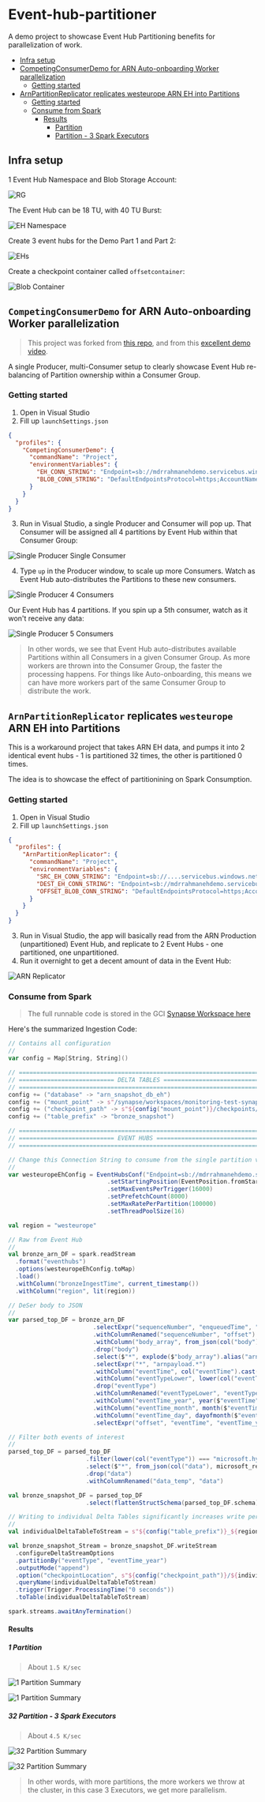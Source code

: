 # Event-hub-partitioner

A demo project to showcase Event Hub Partitioning benefits for parallelization of work.

<!-- TOC depthfrom:2 -->

- [Infra setup](#infra-setup)
- [CompetingConsumerDemo for ARN Auto-onboarding Worker parallelization](#competingconsumerdemo-for-arn-auto-onboarding-worker-parallelization)
    - [Getting started](#getting-started)
- [ArnPartitionReplicator replicates westeurope ARN EH into Partitions](#arnpartitionreplicator-replicates-westeurope-arn-eh-into-partitions)
    - [Getting started](#getting-started)
    - [Consume from Spark](#consume-from-spark)
        - [Results](#results)
            - [Partition](#partition)
            - [Partition - 3 Spark Executors](#partition---3-spark-executors)

<!-- /TOC -->

## Infra setup

1 Event Hub Namespace and Blob Storage Account:

![RG](imgs/0-infra-rg.png)

The Event Hub can be 18 TU, with 40 TU Burst:

![EH Namespace](imgs/0-eh-namespace.png)

Create 3 event hubs for the Demo Part 1 and Part 2:

![EHs](imgs/0-ehs.png)

Create a checkpoint container called `offsetcontainer`:

![Blob Container](imgs/0-blob.png)

## `CompetingConsumerDemo` for ARN Auto-onboarding Worker parallelization

> This project was forked from [this repo](https://github.com/ciaranodonnell/AzureDemos/tree/master/AzureEventHubs/CompetingConsumersOnEventHub/Solution1), and from this [excellent demo video](https://www.youtube.com/watch?v=T4X_RTkgz40).

A single Producer, multi-Consumer setup to clearly showcase Event Hub re-balancing of Partition ownership within a Consumer Group.

### Getting started

1. Open in Visual Studio
2. Fill up `launchSettings.json`

```json
{
  "profiles": {
    "CompetingConsumerDemo": {
      "commandName": "Project",
      "environmentVariables": {
        "EH_CONN_STRING": "Endpoint=sb://mdrrahmanehdemo.servicebus.windows.net/;SharedAccessKeyName=RootManageSharedAccessKey;SharedAccessKey=H2...",
        "BLOB_CONN_STRING": "DefaultEndpointsProtocol=https;AccountName=mdrrahmanehdemo;AccountKey=MoK1...;EndpointSuffix=core.windows.net"
      }
    }
  }
}
```

3. Run in Visual Studio, a single Producer and Consumer will pop up. That Consumer will be assigned all 4 partitions by Event Hub within that Consumer Group:

![Single Producer Single Consumer](imgs/1-single-producer.png)

4. Type `up` in the Producer window, to scale up more Consumers. Watch as Event Hub auto-distributes the Partitions to these new consumers.

![Single Producer 4 Consumers](imgs/2-4-consumers.png)

Our Event Hub has 4 partitions. If you spin up a 5th consumer, watch as it won't receive any data:

![Single Producer 5 Consumers](imgs/2-5-consumers.png)

> In other words, we see that Event Hub auto-distributes available Partitions within all Consumers in a given Consumer Group. As more workers are thrown into the Consumer Group, the faster the processing happens. For things like Auto-onboarding, this means we can have more workers part of the same Consumer Group to distribute the work.


## `ArnPartitionReplicator` replicates `westeurope` ARN EH into Partitions

This is a workaround project that takes ARN EH data, and pumps it into 2 identical event hubs - 1 is partitioned 32 times, the other is partitioned 0 times.

The idea is to showcase the effect of partitionining on Spark Consumption.

### Getting started

1. Open in Visual Studio
2. Fill up `launchSettings.json`

```json
{
  "profiles": {
    "ArnPartitionReplicator": {
      "commandName": "Project",
      "environmentVariables": {
        "SRC_EH_CONN_STRING": "Endpoint=sb://....servicebus.windows.net/;SharedAccessKeyName=RootManageSharedAccessKey;SharedAccessKey=...",
        "DEST_EH_CONN_STRING": "Endpoint=sb://mdrrahmanehdemo.servicebus.windows.net/;SharedAccessKeyName=RootManageSharedAccessKey;SharedAccessKey=H2...",
        "OFFSET_BLOB_CONN_STRING": "DefaultEndpointsProtocol=https;AccountName=mdrrahmanehdemo;AccountKey=Mo...;EndpointSuffix=core.windows.net"
      }
    }
  }
}
```

3. Run in Visual Studio, the app will basically read from the ARN Production (unpartitioned) Event Hub, and replicate to 2 Event Hubs - one partitioned, one unpartitioned.
4. Run it overnight to get a decent amount of data in the Event Hub:

![ARN Replicator](imgs/2-arn-replicator.png)

### Consume from Spark

> The full runnable code is stored in the GCI [Synapse Workspace here](https://ms.web.azuresynapse.net/authoring/analyze/notebooks/1_eventhub?workspace=%2Fsubscriptions%2F68fa0545-661c-4152-93f2-fc8ae1c231b8%2FresourceGroups%2Fmonitoring-ci%2Fproviders%2FMicrosoft.Synapse%2Fworkspaces%2Fmonitoring-test-synapse&livyId=22&sparkPoolName=Large34)

Here's the summarized Ingestion Code:

```scala
// Contains all configuration
//
var config = Map[String, String]()

// ======================================================================
// =========================== DELTA TABLES =============================
// ======================================================================
config += ("database" -> "arn_snapshot_db_eh")
config += ("mount_point" -> s"/synapse/workspaces/monitoring-test-synapse")
config += ("checkpoint_path" -> s"${config("mount_point")}/checkpoints/${config("database")}")
config += ("table_prefix" -> "bronze_snapshot")

// ======================================================================
// =========================== EVENT HUBS =============================
// ======================================================================

// Change this Connection String to consume from the single partition vs 32 partition
//
var westeuropeEhConfig = EventHubsConf("Endpoint=sb://mdrrahmanehdemo.servicebus.windows.net/;SharedAccessKeyName=listen-events-policy;SharedAccessKey=...;EntityPath=arnsinglepartition")
                            .setStartingPosition(EventPosition.fromStartOfStream)
                            .setMaxEventsPerTrigger(16000)
                            .setPrefetchCount(8000)
                            .setMaxRatePerPartition(100000)
                            .setThreadPoolSize(16)

val region = "westeurope"

// Raw from Event Hub
//
val bronze_arn_DF = spark.readStream
  .format("eventhubs")
  .options(westeuropeEhConfig.toMap)
  .load()
  .withColumn("bronzeIngestTime", current_timestamp())
  .withColumn("region", lit(region))

// DeSer body to JSON
//
var parsed_top_DF = bronze_arn_DF
                        .selectExpr("sequenceNumber", "enqueuedTime", "CAST(body AS STRING)", "region", "bronzeIngestTime")
                        .withColumnRenamed("sequenceNumber", "offset")
                        .withColumn("body_array", from_json(col("body"), arnTopLevelSchema))
                        .drop("body")
                        .select($"*", explode($"body_array").alias("arnpayload"))
                        .selectExpr("*", "arnpayload.*")
                        .withColumn("eventTime", col("eventTime").cast("timestamp"))
                        .withColumn("eventTypeLower", lower(col("eventType")))
                        .drop("eventType")
                        .withColumnRenamed("eventTypeLower", "eventType")
                        .withColumn("eventTime_year", year($"eventTime"))
                        .withColumn("eventTime_month", month($"eventTime"))
                        .withColumn("eventTime_day", dayofmonth($"eventTime"))
                        .selectExpr("offset", "eventTime", "eventTime_year", "eventTime_month", "eventTime_day", "bronzeIngestTime", "id", "subject", "eventType", "dataVersion", "metadataVersion", "topic", "data", "region")

// Filter both events of interest
//
parsed_top_DF = parsed_top_DF
                      .filter(lower(col("eventType")) === "microsoft.hybridcompute/machines/extensions/snapshot" || lower(col("eventType")) === "microsoft.hybridcompute/machines/snapshot")
                      .select($"*", from_json(col("data"), microsoft_resourcegraph_snapshot_common_schema).as("data_temp"))
                      .drop("data")
                      .withColumnRenamed("data_temp", "data")

val bronze_snapshot_DF = parsed_top_DF
                      .select(flattenStructSchema(parsed_top_DF.schema): _*)

// Writing to individual Delta Tables significantly increases write performance
//
val individualDeltaTableToStream = s"${config("table_prefix")}_${region}"

val bronze_snapshot_Stream = bronze_snapshot_DF.writeStream
  .configureDeltaStreamOptions
  .partitionBy("eventType", "eventTime_year")
  .outputMode("append")
  .option("checkpointLocation", s"${config("checkpoint_path")}/${individualDeltaTableToStream}")
  .queryName(individualDeltaTableToStream)
  .trigger(Trigger.ProcessingTime("0 seconds"))
  .toTable(individualDeltaTableToStream)

spark.streams.awaitAnyTermination()
```

#### Results

##### 1 Partition

> About `1.5 K/sec`

![1 Partition Summary](imgs/1-partition-summary.png)

![1 Partition Summary](imgs/1-partition-detail.png)

##### 32 Partition - 3 Spark Executors

> About `4.5 K/sec`

![32 Partition Summary](imgs/32-partition-summary.png)

![32 Partition Summary](imgs/32-partition-detail.png)

> In other words, with more partitions, the more workers we throw at the cluster, in this case 3 Executors, we get more parallelism.